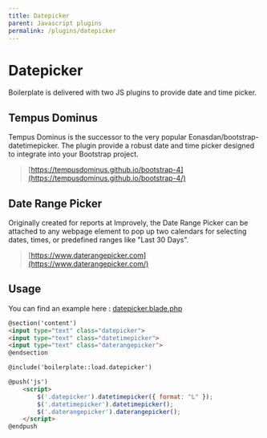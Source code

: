 ```yaml
---
title: Datepicker
parent: Javascript plugins
permalink: /plugins/datepicker
---
```


# Datepicker

Boilerplate is delivered with two JS plugins to provide date and time picker.

## Tempus Dominus

Tempus Dominus is the successor to the very popular Eonasdan/bootstrap-datetimepicker. The plugin provide a robust date and time picker designed to integrate into your Bootstrap project. 

> [https://tempusdominus.github.io/bootstrap-4](https://tempusdominus.github.io/bootstrap-4/)

## Date Range Picker

Originally created for reports at Improvely, the Date Range Picker can be attached to any webpage element to pop up two calendars for selecting dates, times, or predefined ranges like "Last 30 Days".

> [https://www.daterangepicker.com](https://www.daterangepicker.com/)

## Usage

You can find an example here : [datepicker.blade.php](https://github.com/sebastienheyd/boilerplate/blob/e1dc4b29920f011271a1a7ad682c3e82643180d9/src/resources/views/plugins/demo/datepicker.blade.php#L1)

```html
@section('content')
<input type="text" class="datepicker">
<input type="text" class="datetimepicker">
<input type="text" class="daterangepicker">
@endsection

@include('boilerplate::load.datepicker')

@push('js')
    <script>
        $('.datepicker').datetimepicker({ format: "L" });
        $('.datetimepicker').datetimepicker();
        $('.daterangepicker').daterangepicker();
    </script>
@endpush
```